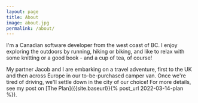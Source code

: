 ```yaml
---
layout: page
title: About
image: about.jpg
permalink: /about/
---
```


I'm a Canadian software developer from the west coast of BC. I enjoy exploring the outdoors by running, hiking or biking, and like to relax with some knitting or a good book - and a cup of tea, of course!

My partner Jacob and I are embarking on a travel adventure, first to the UK and then across Europe in our to-be-purchased camper van. Once we're tired of driving, we'll settle down in the city of our choice! For more details, see my post on [The Plan]({{site.baseurl}}{% post_url 2022-03-14-plan %}).